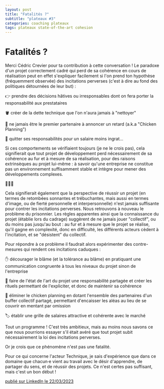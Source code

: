 ```yaml
---
layout: post
title: "Fatalités ?"
subtitle: "plateaux #3"
categories: coaching plateaux
tags: plateaux state-of-the-art cohesion
---
```

# Fatalités ?

Merci Cédric Crevier pour ta contribution à cette conversation ! Le paradoxe d'un projet correctement cadré qui perd de sa cohérence en cours de réalisation peut en effet s'expliquer facilement si l'on prend ton hypothèse (fréquemment observée) des incitations perverses (c'est à dire au fond des politiques détournées de leur but) :
<!--more-->

👉 prendre des décisions hâtives ou irresponsables dont on fera porter la responsabilité aux prestataires

🪣 créer de la dette technique que l'on n'aura jamais à "nettoyer"

🐔 ne jamais être le premier partenaire à annoncer un retard (a.k.a "Chicken Planning")

🧳 quitter ses responsabilités pour un salaire moins ingrat…

Si ces comportements se vérifiaient toujours (je ne le crois pas), cela signifierait que tout projet de développement perd nécessairement de sa cohérence au fur et à mesure de sa réalisation, pour des raisons extrinsèques au projet lui-même : à savoir qu'une entreprise ne constitue pas un environnement suffisamment stable et intègre pour mener des développements complexes.

🏢🧩🤔

Cela signifierait également que la perspective de réussir un projet (en termes de retombées sonnantes et trébuchantes, mais aussi en termes d'image, ou de fierté personnelle et interpersonnelle) n'est jamais suffisante pour contrer les incitations perverses. Nous retrouvons à nouveau le problème du prisonnier. Les règles apparentes ainsi que la connaissance du projet (établie lors du cadrage) suggèrent de ne jamais jouer "collectif", ou du moins pas jusqu'au bout : au fur et à mesure que le projet se réalise, qu'il gagne en complexité, donc en difficulté, les différents acteurs cèdent à l'incitation, et se "désistent" du collectif.

Pour répondre à ce problème il faudrait alors expérimenter des contre-mesures qui rendent ces incitations caduques :

✋ décourager le blâme (et la tolérance au blâme) en pratiquant une communication congruente à tous les niveaux du projet sinon de l'entreprise

📝 faire de l'état de l'art du projet une responsabilité partagée et créer les rituels permettant de l'expliciter, et donc de maintenir sa cohérence

🍐 éliminer le chicken planning en dotant l'ensemble des partenaires d'un buffer collectif partagé, permettant d'encaisser les aléas au lieu de se couvrir en mentant par omission

🏷 établir une grille de salaires attractive et cohérente avec le marché

Tout un programme ! C'est très ambitieux, mais au moins nous savons ce que nous pourrions essayer s'il était avéré que tout projet subit nécessairement la loi des incitations perverses. 

Or je crois que ce phénomène n'est pas une fatalité.

Pour ce qui concerne l'acteur Technique, je sais d'expérience que dans ce domaine que chacun·e vient au travail avec le désir d'apprendre, de partager du sens, et de réussir des projets. Ce n'est certes pas suffisant, mais c'est un bon début !

[publié sur LinkedIn le 22/03/2023](https://www.linkedin.com/posts/christophe-thibaut-35b4657_dettetechnique-etatdelart-activity-7044202125681152001-DCGq?utm_source=share&utm_medium=member_desktop)
